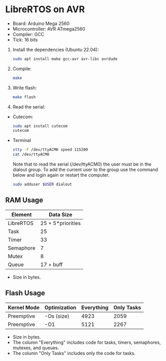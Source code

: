 # LibreRTOS on AVR

- Board: Arduino Mega 2560
- Microcontroller: AVR ATmega2560
- Compiler: GCC
- Tick: 16 bits

1. Install the dependencies (Ubuntu 22.04):

   ```sh
   sudo apt install make gcc-avr avr-libc avrdude
   ```

2. Compile:

   ```sh
   make
   ```

3. Write flash:

   ```sh
   make flash
   ```

4. Read the serial:

- Cutecom:

  ```sh
  sudo apt install cutecom
  cutecom
  ```

- Terminal

  ```sh
  stty -F /dev/ttyACM0 speed 115200
  cat /dev/ttyACM0
  ```

  Note that to read the serial (/dev/ttyACM0) the user must be in the dialout
  group. To add the current user to the group use the command below and
  login again or restart the computer.

  ```sh
  sudo adduser $USER dialout
  ```

## RAM Usage

| Element   | Data Size          |
| --------- | ------------------ |
| LibreRTOS | 25 + 5\*priorities |
| Task      | 25                 |
| Timer     | 33                 |
| Semaphore | 7                  |
| Mutex     | 8                  |
| Queue     | 17 + buff          |

- Size in bytes.

## Flash Usage

| Kernel Mode | Optimization | Everything | Only Tasks |
| ----------- | ------------ | ---------- | ---------- |
| Preemptive  | -Os (size)   | 4923       | 2059       |
| Preemptive  | -O1          | 5121       | 2267       |

- Size in bytes.
- The column "Everything" includes code for tasks, timers, semaphores, mutexes,
  and queues.
- The column "Only Tasks" includes only the code for tasks.
